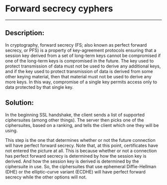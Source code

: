 # Forward secrecy cyphers
-------

## Description:

In cryptography, forward secrecy (FS; also known as perfect forward secrecy, or PFS)
is a property of key-agreement protocols ensuring that a session key derived from a set
of long-term keys cannot be compromised if one of the long-term keys is compromised in the
future. The key used to protect transmission of data must not be used to derive any
additional keys, and if the key used to protect transmission of data is derived from some
other keying material, then that material must not be used to derive any more keys.
In this way, compromise of a single key permits access only to data protected by that
single key.

## Solution:

In the beginning SSL handshake, the client sends a list of supported ciphersuites
(among other things). The server then picks one of the ciphersuites, based on a ranking,
and tells the client which one they will be using.

This step is the one that determines whether or not the future connection will have
perfect forward secrecy. Note that, at this point, certificates have not entered the
picture at all. This is because whether or not a connection has perfect forward secrecy
is determined by how the session key is derived. And how the session key is derived is
determined by the ciphersuite in use. So, the ciphersuites that use ephemeral
Diffie-Hellman (DHE) or the elliptic-curve variant (ECDHE) will have perfect forward
secrecy while the other options will not.
